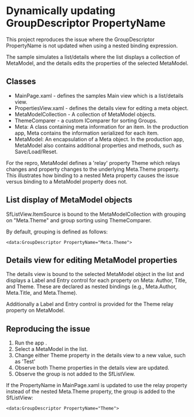 # Dynamically updating GroupDescriptor PropertyName

This project reproduces the issue where the GroupDescriptor PropertyName is not updated 
when using a nested binding expression.

The sample simulates a list/details where the list displays
a collection of MetaModel, and the details edits the properties
of the selected MetaModel. 

## Classes
* MainPage.xaml - defines the samples Main view which is a list/details view.
* PropertiesView.xaml - defines the details view for editing a meta object.
* MetaModelCollection - A collection of MetaModel objects.
* ThemeComparer - a custom IComparer for sorting Groups.
* Meta: A class containing meta information for an item. In the production app, Meta contains the information serialized for each item. 
* MetaModel: An encapsulation of a Meta object. In the production app, MetaModel also contains additional properties and methods, such as Save/Load/Reset. 
 
For the repro, MetaModel defines a 'relay' property Theme which relays changes and property changes to the underlying Meta.Theme property. This illustrates
how binding to a nested Meta property causes the issue versus binding to a MetaModel property does not.

## List display of MetaModel objects
SfListView.ItemSource is bound to the MetaModelCollection with
grouping on "Meta.Theme" and group sorting using ThemeComparer.

By default, grouping is defined as follows:
```
<data:GroupDescriptor PropertyName="Meta.Theme">
```

## Details view for editing MetaModel properties
The details view is bound to the selected MetaModel object in the list and displays
a Label and Entry control for each property on Meta: Author, Title, and Theme. These are declared
as nested bindings (e.g., Meta.Author, Meta.Title, and Meta.Theme).

Additionally a Label and Entry control is provided for the Theme relay property on MetaModel.

## Reproducing the issue
1. Run the app	.
2. Select a MetaModel in the list.
3. Change either Theme property in the details view to a new value, such as 'Test'
4. Observe both Theme properties in the details view are updated.
5. Observe the group is not added to the SfListView.

If the PropertyName in MainPage.xaml is updated to use the relay property instead of the nested Meta.Theme property, the group is added to the SfListView:
```
<data:GroupDescriptor PropertyName="Theme">
```
